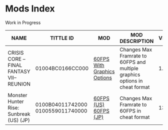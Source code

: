 # Mods Index
Work in Progress

| NAME | TITTLE ID | MOD | MOD DESCRIPTION | VERSION | AUTHOR |
| --- | --- | --- | --- | --- | --- |
| CRISIS CORE –FINAL FANTASY VII– REUNION | 01004BC0166CC000 | [60FPS With Graphics Options](https://github.com/OldManKain/CheatsModsSavesDB/tree/main/Mods/01004BC0166CC000) | Changes Max Framrate to 60FPS and multiple graphics options in cheat format | 1.0.2 | Hazerou |
| Monster Hunter Rise: Sunbreak (US) (JP) | 0100B04011742000 0100559011740000 | [60FPS (US)](https://github.com/OldManKain/CheatsModsSavesDB/tree/main/Mods/0100B04011742000/Mods/cheats) [60FPS (JP)](https://github.com/OldManKain/CheatsModsSavesDB/tree/main/Mods/0100559011740000/Mods/cheats) | Changes Max Framrate to 60FPS in cheat format | 13.0.0 | Hazerou |
